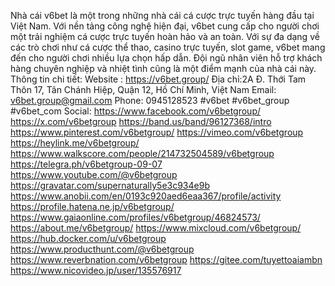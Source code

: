 Nhà cái v6bet là một trong những nhà cái cá cược trực tuyến hàng đầu tại Việt Nam. Với nền tảng công nghệ hiện đại, v6bet cung cấp cho người chơi một trải nghiệm cá cược trực tuyến hoàn hảo và an toàn. Với sự đa dạng về các trò chơi như cá cược thể thao, casino trực tuyến, slot game, v6bet mang đến cho người chơi nhiều lựa chọn hấp dẫn. Đội ngũ nhân viên hỗ trợ khách hàng chuyên nghiệp và nhiệt tình cũng là một điểm mạnh của nhà cái này.
Thông tin chi tiết:
Website : https://v6bet.group/
Địa chỉ:2A Đ. Thới Tam Thôn 17, Tân Chánh Hiệp, Quận 12, Hồ Chí Minh, Việt Nam
Email: v6bet.group@gmail.com
Phone: 0945128523
#v6bet #v6bet_group #v6bet_com
Social: 
https://www.facebook.com/v6betgroup/
https://x.com/v6betgroup
https://band.us/band/96127368/intro
https://www.pinterest.com/v6betgroup/
https://vimeo.com/v6betgroup
https://heylink.me/v6betgroup/ 
https://www.walkscore.com/people/214732504589/v6betgroup
https://telegra.ph/v6betgroup-09-07
https://www.youtube.com/@v6betgroup
https://gravatar.com/supernaturally5e3c934e9b
https://www.anobii.com/en/0193c920aed6eaa367/profile/activity
https://profile.hatena.ne.jp/v6betgroup/
https://www.gaiaonline.com/profiles/v6betgroup/46824573/
https://about.me/v6betgroup/
https://www.mixcloud.com/v6betgroup/
https://hub.docker.com/u/v6betgroup
https://www.producthunt.com/@v6betgroup
https://www.reverbnation.com/v6betgroup
https://gitee.com/tuyettoaiambn
https://www.nicovideo.jp/user/135576917 
